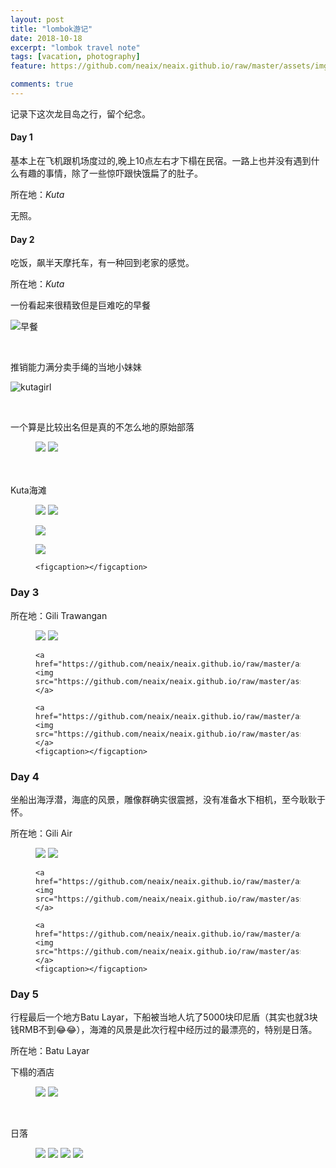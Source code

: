 ```yaml
---
layout: post
title: "lombok游记"
date: 2018-10-18
excerpt: "lombok travel note"
tags: [vacation, photography]
feature: https://github.com/neaix/neaix.github.io/raw/master/assets/img/lombok/sgg.jpg

comments: true
---
```


记录下这次龙目岛之行，留个纪念。


#### Day 1


 基本上在飞机跟机场度过的,晚上10点左右才下榻在民宿。一路上也并没有遇到什么有趣的事情，除了一些惊吓跟快饿扁了的肚子。


  所在地：*Kuta*

  无照。




#### Day 2

 吃饭，飙半天摩托车，有一种回到老家的感觉。

  所在地：*Kuta*

一份看起来很精致但是巨难吃的早餐


![早餐](https://github.com/neaix/neaix.github.io/raw/master/assets/img/lombok/UNADJUSTEDNONRAW_thumb_474.jpg)



<br/>

推销能力满分卖手绳的当地小妹妹

![kutagirl](https://github.com/neaix/neaix.github.io/raw/master/assets/img/lombok/UNADJUSTEDNONRAW_thumb_40d.jpg)


<br/>


一个算是比较出名但是真的不怎么地的原始部落



<figure class="half">
	<a href="https://github.com/neaix/neaix.github.io/raw/master/assets/img/lombok/b1.jpg"><img src="https://github.com/neaix/neaix.github.io/raw/master/assets/img/lombok/b1.jpg"></a>
	<a href="https://github.com/neaix/neaix.github.io/raw/master/assets/img/lombok/b2.jpg"><img src="https://github.com/neaix/neaix.github.io/raw/master/assets/img/lombok/b2.jpg"></a>
</figure>


<br/><br/>
 Kuta海滩

<figure class="half">
	<a href="https://github.com/neaix/neaix.github.io/raw/master/assets/img/lombok/kuta_beach_1.jpg"><img src="https://github.com/neaix/neaix.github.io/raw/master/assets/img/lombok/kuta_beach_1.jpg"></a>
	<a href="https://github.com/neaix/neaix.github.io/raw/master/assets/img/lombok/kuta_beach_2.jpg"><img src="https://github.com/neaix/neaix.github.io/raw/master/assets/img/lombok/kuta_beach_2.jpg"></a>

  <a href="https://github.com/neaix/neaix.github.io/raw/master/assets/img/lombok/kuta_beach_3.jpg"><img src="https://github.com/neaix/neaix.github.io/raw/master/assets/img/lombok/kuta_beach_3.jpg"></a>

  <a href="https://github.com/neaix/neaix.github.io/raw/master/assets/img/lombok/kuta_beach_4.jpg"><img src="https://github.com/neaix/neaix.github.io/raw/master/assets/img/lombok/kuta_beach_4.jpg"></a>

	<figcaption></figcaption>
</figure>



### Day 3

  所在地：Gili Trawangan

  <figure class="half">
  	<a href="https://github.com/neaix/neaix.github.io/raw/master/assets/img/lombok/sgg_beach_1.jpg"><img src="https://github.com/neaix/neaix.github.io/raw/master/assets/img/lombok/sgg_beach_1.jpg"></a>
  	<a href="https://github.com/neaix/neaix.github.io/raw/master/assets/img/lombok/sgg_beach_2.jpg"><img src="https://github.com/neaix/neaix.github.io/raw/master/assets/img/lombok/sgg_beach_2.jpg"></a>

    <a href="https://github.com/neaix/neaix.github.io/raw/master/assets/img/lombok/sgg_beach_3.jpg"><img src="https://github.com/neaix/neaix.github.io/raw/master/assets/img/lombok/sgg_beach_3.jpg"></a>

    <a href="https://github.com/neaix/neaix.github.io/raw/master/assets/img/lombok/sgg_beach_4.jpg"><img src="https://github.com/neaix/neaix.github.io/raw/master/assets/img/lombok/sgg_beach_4.jpg"></a>
  	<figcaption></figcaption>
  </figure>


### Day 4

  坐船出海浮潜，海底的风景，雕像群确实很震撼，没有准备水下相机，至今耿耿于怀。

  所在地：Gili Air

  <figure class="half">
  	<a href="https://github.com/neaix/neaix.github.io/raw/master/assets/img/lombok/air_1.jpg"><img src="https://github.com/neaix/neaix.github.io/raw/master/assets/img/lombok/air_1.jpg"></a>
  	<a href="https://github.com/neaix/neaix.github.io/raw/master/assets/img/lombok/air2.jpg"><img src="https://github.com/neaix/neaix.github.io/raw/master/assets/img/lombok/air2.jpg"></a>

    <a href="https://github.com/neaix/neaix.github.io/raw/master/assets/img/lombok/air3.jpg"><img src="https://github.com/neaix/neaix.github.io/raw/master/assets/img/lombok/air3.jpg"></a>

    <a href="https://github.com/neaix/neaix.github.io/raw/master/assets/img/lombok/air4.jpg"><img src="https://github.com/neaix/neaix.github.io/raw/master/assets/img/lombok/air4.jpg"></a>
  	<figcaption></figcaption>
  </figure>

### Day 5
  行程最后一个地方Batu Layar，下船被当地人坑了5000块印尼盾（其实也就3块钱RMB不到😂😂），海滩的风景是此次行程中经历过的最漂亮的，特别是日落。

  所在地：Batu Layar

  下榻的酒店

  <figure class="half">
  	<a href="https://github.com/neaix/neaix.github.io/raw/master/assets/img/lombok/hotel1.jpg"><img src="https://github.com/neaix/neaix.github.io/raw/master/assets/img/lombok/hotel1.jpg"></a>
  	<a href="https://github.com/neaix/neaix.github.io/raw/master/assets/img/lombok/hotel2.jpg"><img src="https://github.com/neaix/neaix.github.io/raw/master/assets/img/lombok/hotel2.jpg"></a>
  </figure>

  <br/>

  日落

  <figure class="half">
  	<a href="https://github.com/neaix/neaix.github.io/raw/master/assets/img/lombok/sundown1.jpg"><img src="https://github.com/neaix/neaix.github.io/raw/master/assets/img/lombok/sundown1.jpg"></a>
    <a href="https://github.com/neaix/neaix.github.io/raw/master/assets/img/lombok/sundown2.jpg"><img src="https://github.com/neaix/neaix.github.io/raw/master/assets/img/lombok/sundown2.jpg"></a>
    <a href="https://github.com/neaix/neaix.github.io/raw/master/assets/img/lombok/sundown3.jpg"><img src="https://github.com/neaix/neaix.github.io/raw/master/assets/img/lombok/sundown3.jpg"></a>
    <a href="https://github.com/neaix/neaix.github.io/raw/master/assets/img/lombok/sundown4.jpg"><img src="https://github.com/neaix/neaix.github.io/raw/master/assets/img/lombok/sundown4.jpg"></a>
  	<figcaption></figcaption>
  </figure>
